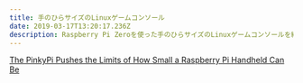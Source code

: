 ```yaml
---
title: 手のひらサイズのLinuxゲームコンソール
date: 2019-03-17T13:20:17.236Z
description: Raspberry Pi Zeroを使った手のひらサイズのLinuxゲームコンソールを紹介します。
---
```

[The PinkyPi Pushes the Limits of How Small a Raspberry Pi Handheld Can Be](https://blog.hackster.io/the-pinkypi-pushes-the-limits-of-how-small-a-raspberry-pi-handheld-can-be-4580d32008fb)
